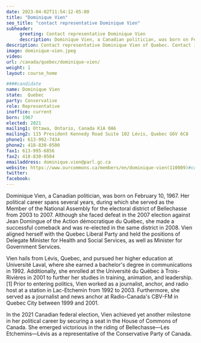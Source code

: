 ```yaml
---
date: 2023-04-02T11:54:12-05:00
title: "Dominique Vien"
seo_title: "contact representative Dominique Vien"
subheader:
     greeting: Contact representative Dominique Vien
     description: Dominique Vien, a Canadian politician, was born on February 10, 1967.
description: Contact representative Dominique Vien of Quebec. Contact information for Dominique Vien includes email address, phone number, and mailing address.
image: dominique-vien.jpeg
video:
url: /canada/quebec/dominique-vien/
weight: 1
layout: course_home

####candidate
name: Dominique Vien
state:	Quebec
party: Conservative
role: Representative
inoffice: current
born: 1967
elected: 2021
mailing1: Ottawa, Ontario, Canada K1A 0A6
mailing2: 115 President Kennedy Road Suite 102 Lévis, Quebec G6V 6C8
phone1: 613-992-7434
phone2: 418-830-0500
fax1: 613-995-6856
fax2: 418-830-0504
emailaddress: dominique.vien@parl.gc.ca
website: https://www.ourcommons.ca/members/en/dominique-vien(110009)#contact
twitter:
facebook:
---
```


Dominique Vien, a Canadian politician, was born on February 10, 1967. Her political career spans several years, during which she served as the Member of the National Assembly for the electoral district of Bellechasse from 2003 to 2007. Although she faced defeat in the 2007 election against Jean Domingue of the Action démocratique du Québec, she made a successful comeback and was re-elected in the same district in 2008. Vien aligned herself with the Quebec Liberal Party and held the positions of Delegate Minister for Health and Social Services, as well as Minister for Government Services.

Vien hails from Lévis, Quebec, and pursued her higher education at Université Laval, where she earned a bachelor's degree in communications in 1992. Additionally, she enrolled at the Université du Québec à Trois-Rivières in 2001 to further her studies in training, animation, and leadership.[1] Prior to entering politics, Vien worked as a journalist, anchor, and radio host at a station in Lac-Etchemin from 1992 to 2003. Furthermore, she served as a journalist and news anchor at Radio-Canada's CBV-FM in Quebec City between 1999 and 2001.

In the 2021 Canadian federal election, Vien achieved yet another milestone in her political career by securing a seat in the House of Commons of Canada. She emerged victorious in the riding of Bellechasse—Les Etchemins—Lévis as a representative of the Conservative Party of Canada.
